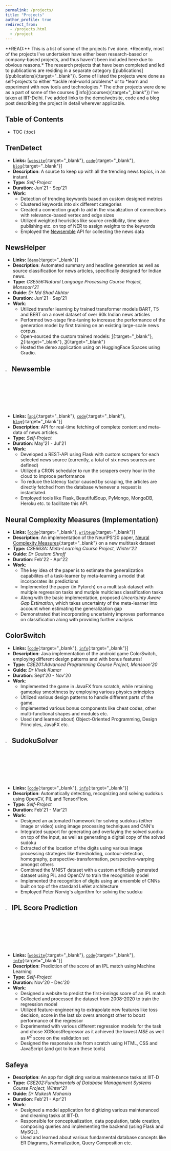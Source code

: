 ```yaml
---
permalink: /projects/
title: "Projects"
author_profile: true
redirect_from: 
  - /projects.html
  - /project
---
```


<p class="panel-success" markdown="1"><i class="fas fa-comment-dots"></i> **READ:** This is a list of some of the projects I've done. *Recently, most of the projects I've undertaken have either been research-based or company-based projects, and thus haven't been included here due to obvious reasons.* The research projects that have been completed and led to publications are residing in a separate category ([publications](/publications){:target="_blank"}). Some of listed the projects were done as self-projects to either *tackle real-world problems* or to *learn and experiment with new tools and technologies.* The other projects were done as a part of some of the courses ([info](/courses){:target="_blank"}) I've taken at IIIT-Delhi. I've added links to the demo/website, code and a blog post describing the project in detail wherever applicable.</p>

## Table of Contents

- TOC
{:toc}

## <i class="fas fa-chart-line"></i> TrenDetect 
* **Links:** [[`website`](http://www.trendetect.ml/){:target="_blank"}, [`code`](https://github.com/rg089/TrenDetect){:target="_blank"}, [`blog`](/posts/trendetect){:target="_blank"}]
* **Description**: A source to keep up with all the trending news topics, in an instant.
* **Type:** *Self-Project*  
* **Duration**: Jun'21 - Sep'21  
* **Work**:
    * Detection of trending keywords based on custom designed metrics 
    * Clustered keywords into six different categories
    * Created a connection graph to aid in the visualization of connections with relevance-based vertex and edge sizes
    * Utilized weighted heuristics like source credibility, time since publishing etc. on top of NER to assign weights to the keywords
    * Employed the [Newsemble](/projects/#-newsemble) API for collecting the news data

## <i class="fas fa-newspaper"></i> NewsHelper 
* **Links:** [[`demo`](https://huggingface.co/spaces/rg089/NewsHelper){:target="_blank"}]  
* **Description**: Automated summary and headline generation as well as source classification for news articles, specifically designed for Indian news.
* **Type:** *CSE556:Natural Language Processing Course Project, Monsoon'21*
* **Guide**: *Dr Md Shad Akhtar*
* **Duration**: Jun'21 - Sep'21  
* **Work**:
    * Utilized transfer learning by trained transformer models BART, T5 and BERT on a novel dataset of over 60k Indian news articles
    * Performed two-stage fine-tuning to increase the performance of the generation model by first training on an existing large-scale news corpus.
    * Open-sourced the custom trained models: [1](https://huggingface.co/rg089/distilbart-summarization){:target="_blank"}, [2](https://huggingface.co/rg089/t5-headline-generation){:target="_blank"}, [3](https://huggingface.co/rg089/bert_newspaper_source){:target="_blank"}
    * Hosted the demo application using on HuggingFace Spaces using Gradio.

## <img src="https://img.icons8.com/external-xnimrodx-lineal-color-xnimrodx/64/000000/external-news-communication-xnimrodx-lineal-color-xnimrodx.png" width="3%" height="3%"/> Newsemble 
* **Links:** [[`api`](http://www.newsemble.ml/news){:target="_blank"}, [`code`](https://github.com/rg089/newsemble){:target="_blank"}, [`blog`](https://medium.com/@rg089/newsemble-3311d2dc9817){:target="_blank"}]
* **Description**: API for real-time fetching of complete content and meta-data of news articles.
* **Type:** *Self-Project*  
* **Duration**: May'21 - Jul'21  
* **Work**:  
    * Developed a REST-API using Flask with custom scrapers for each selected news source (currently, a total of six news sources are defined)
    * Utilized a CRON scheduler to run the scrapers every hour in the cloud to improce performance
    * To reduce the latency factor caused by scraping, the articles are directly fetched from the database whenever a request is instantiated.
    * Employed tools like Flask, BeautifulSoup, PyMongo, MongoDB, Heroku etc. to facilitate this API.

## <i class="fas fa-laptop-code"></i> Neural Complexity Measures (Implementation) 
* **Links:** [[`code`](https://github.com/rg089/neural-complexity-measures){:target="_blank"}, [`writeup`](https://raw.githubusercontent.com/rg089/neural-complexity-measures/master/report.pdf){:target="_blank"}]
* **Description**: An implementation of the NeurIPS'20 paper, [Neural Complexity Measures](https://arxiv.org/pdf/2008.02953){:target="_blank"} on a new multitask dataset
* **Type:** *CSE663A: Meta-Learning Course Project, Winter'22*
* **Guide**: *Dr Gautam Shroff*
* **Duration**: Feb'22 - Apr'22  
* **Work**:
    * The key idea of the paper is to estimate the generalization capabilites of a task-learner by meta-learning a model that incorporates its predictions
    * Implemented the paper (in Pytorch) on a multitask dataset with multiple regression tasks and mutiple multiclass classification tasks
    * Along with the basic implementation, proposed *Uncertainty Aware Gap Estimation*, which takes uncertainty of the meta-learner into account when estimating the generalization gap
    * Demonstrated that incorporating uncertainty improves performance on classification along with providing further analysis

## <i class="fas fa-gamepad"></i> ColorSwitch 
* **Links:** [[`code`](https://github.com/rg089/ColorSwitch){:target="_blank"}, [`info`](https://github.com/rg089/ColorSwitch#readme){:target="_blank"}]
* **Description**: Java implementation of the android game ColorSwitch, employing different design patterns and with bonus features!
* **Type:** *CSE201:Advanced Programming Course Project, Monsoon'20*
* **Guide**: *Dr Vivek Kumar*
* **Duration**: Sept'20 - Nov'20  
* **Work**:
    * Implemented the game in JavaFX from scratch, while retaining gameplay smoothness by employing various physics principles
    * Utilized various design patterns to handle different parts of the game.
    * Implemented various bonus components like cheat codes, other multi-functional shapes and modules etc.
    * Used (and learned about) Object-Oriented Programming, Design Principles, JavaFX etc.

## <img src="https://img.icons8.com/external-icongeek26-linear-colour-icongeek26/64/000000/external-Sudoku-table-games-icongeek26-linear-colour-icongeek26.png" width="3%" height="3%"/> SudokuSolver 
* **Links:** [[`code`](https://github.com/rg089/SudokuSolver/){:target="_blank"}, [`info`](https://github.com/rg089/SudokuSolver#readme){:target="_blank"}]
* **Description**: Automatically detecting, recognizing and solving sudokus using OpenCV, PIL and TensorFlow.
* **Type:** *Self-Project*  
* **Duration**: Feb'21 - Mar'21
* **Work**:  
    * Designed an automated framework for solving sudokus (either image or video) using image processing techniques and CNN's
    * Integrated support for generating and overlaying the solved suodku on top of the input, as well as generating a digital copy of the solved sudoku
    * Extracted of the location of the digits using various image processing strategies like thresholding, contour-detection, homography, perspective-transformation, perspective-warping amongst others
    * Combined the MNIST dataset with a custom artificially generated dataset using PIL and OpenCV to train the recognition model
    * Implemented the recognition of digits using an ensemble of CNNs built on top of the standard LeNet architecture
    * Employed Peter Norvig's algorithm for solving the sudoku

## <img src="https://img.icons8.com/external-smashingstocks-outline-color-smashing-stocks/66/000000/external-cricket-games-smashingstocks-outline-color-smashing-stocks.png" width="3%" height="3%"/> IPL Score Prediction 
* **Links:** [[`website`](https://ipl-score-predictions.herokuapp.com/){:target="_blank"}, [`code`](https://github.com/rg089/ipl-score-prediction){:target="_blank"}, [`info`](https://github.com/rg089/ipl-score-prediction#readme){:target="_blank"}]
* **Description**: Prediction of the score of an IPL match using Machine Learning
* **Type:** *Self-Project*  
* **Duration**: Nov'20 - Dec'20  
* **Work**:  
    * Designed a website to predict the first-innings score of an IPL match
    * Collected and processed the dataset from 2008-2020 to train the regression model
    * Utilized feature-engineering to extrapolate new features like toss decision, score in the last six overs amongst other to boost performance of the regressor
    * Experimented with various different regression models for the task and chose XGBoostRegressor as it achieved the lowest $MSE$ as well as $R^2$ score on the validation set
    * Designed the responsive site from scratch using HTML, CSS and JavaScript (and got to learn these tools)

## <i class="fas fa-broom"></i> Safeya 
* **Description**: An app for digitizing various maintenance tasks at IIIT-D
* **Type:** *CSE202:Fundamentals of Database Management Systems Course Project, Winter'21*
* **Guide**: *Dr Mukesh Mohania*
* **Duration**: Feb'21 - Apr'21  
* **Work**:  
    * Designed a model application for digitizing various maintenanced and cleaning tasks at IIIT-D.
    * Responsible for conceptualization, data population, table creation, composing queries and implementing the backend (using Flask and MySQL).
    * Used and learned about various fundamental database concepts like ER Diagrams, Normalization, Query Composition etc.

